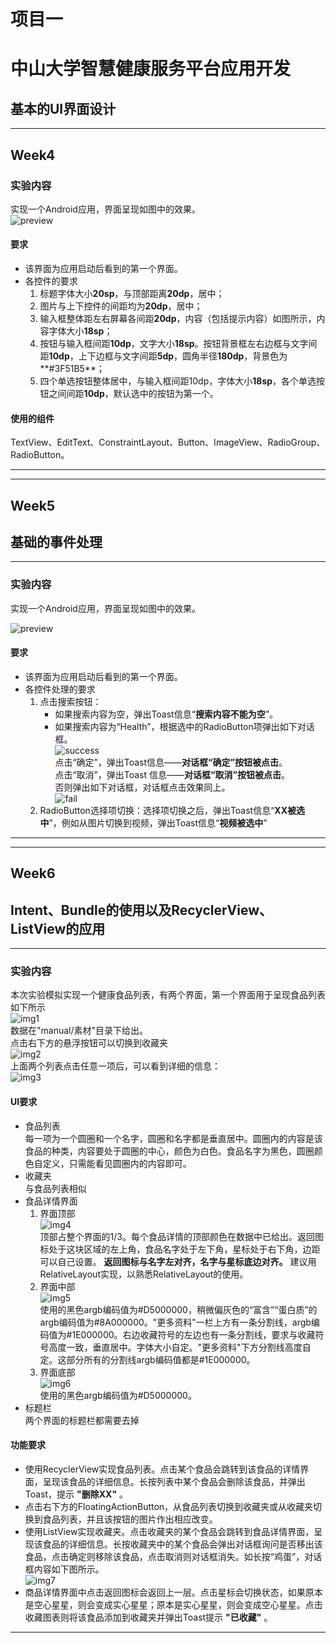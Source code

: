 # 项目一
# 中山大学智慧健康服务平台应用开发

## 基本的UI界面设计

---

## Week4

### 实验内容

实现一个Android应用，界面呈现如图中的效果。  
 ![preview](https://raw.githubusercontent.com/leungyukshing/AndroidProjectPhoto/master/lab1/preview.jpg) 

#### 要求  
* 该界面为应用启动后看到的第一个界面。  
* 各控件的要求
   1. 标题字体大小**20sp**，与顶部距离**20dp**，居中；
   2. 图片与上下控件的间距均为**20dp**，居中；  
   3. 输入框整体距左右屏幕各间距**20dp**，内容（包括提示内容）如图所示，内容字体大小**18sp**；  
   4. 按钮与输入框间距**10dp**，文字大小**18sp**。按钮背景框左右边框与文字间距**10dp**，上下边框与文字间距**5dp**，圆角半径**180dp**，背景色为**#3F51B5**；  
   5. 四个单选按钮整体居中，与输入框间距10dp，字体大小**18sp**，各个单选按钮之间间距**10dp**，默认选中的按钮为第一个。

#### 使用的组件
TextView、EditText、ConstraintLayout、Button、ImageView、RadioGroup、RadioButton。 

---

---
## Week5
## 基础的事件处理
---

### 实验内容
实现一个Android应用，界面呈现如图中的效果。  

![preview](https://raw.githubusercontent.com/leungyukshing/AndroidProjectPhoto/master/lab1/preview.jpg)  
#### 要求  
* 该界面为应用启动后看到的第一个界面。  
* 各控件处理的要求
   1. 点击搜索按钮：
      * 如果搜索内容为空，弹出Toast信息“**搜索内容不能为空**”。
      * 如果搜索内容为“Health”，根据选中的RadioButton项弹出如下对话框。  
![success](https://raw.githubusercontent.com/leungyukshing/AndroidProjectPhoto/master/lab1/success.jpg)  
点击“确定”，弹出Toast信息——**对话框“确定”按钮被点击**。  
点击“取消”，弹出Toast 信息——**对话框“取消”按钮被点击**。  
否则弹出如下对话框，对话框点击效果同上。  
![fail](https://raw.githubusercontent.com/leungyukshing/AndroidProjectPhoto/master/lab1/fail.jpg)  
   2. RadioButton选择项切换：选择项切换之后，弹出Toast信息“**XX被选中**”，例如从图片切换到视频，弹出Toast信息“**视频被选中**”  

---

---

## Week6
## Intent、Bundle的使用以及RecyclerView、ListView的应用
---

### 实验内容
本次实验模拟实现一个健康食品列表，有两个界面，第一个界面用于呈现食品列表 如下所示  
![img1](https://raw.githubusercontent.com/leungyukshing/AndroidProjectPhoto/master/lab1/img1.jpg)  
数据在"manual/素材"目录下给出。  
点击右下方的悬浮按钮可以切换到收藏夹  
![img2](https://raw.githubusercontent.com/leungyukshing/AndroidProjectPhoto/master/lab1/img2.jpg)   
上面两个列表点击任意一项后，可以看到详细的信息：  
![img3](https://raw.githubusercontent.com/leungyukshing/AndroidProjectPhoto/master/lab1/img3.jpg) 

#### UI要求  
* 食品列表  
  ​    每一项为一个圆圈和一个名字，圆圈和名字都是垂直居中。圆圈内的内容是该食品的种类，内容要处于圆圈的中心，颜色为白色。食品名字为黑色，圆圈颜色自定义，只需能看见圆圈内的内容即可。
* 收藏夹  
  ​    与食品列表相似
* 食品详情界面  
   1. 界面顶部  
   ![img4](https://raw.githubusercontent.com/leungyukshing/AndroidProjectPhoto/master/lab1/img4.jpg)  
   顶部占整个界面的1/3。每个食品详情的顶部颜色在数据中已给出。返回图标处于这块区域的左上角，食品名字处于左下角，星标处于右下角，边距可以自己设置。 **返回图标与名字左对齐，名字与星标底边对齐。** 建议用RelativeLayout实现，以熟悉RelativeLayout的使用。  
   2. 界面中部  
   ![img5](https://raw.githubusercontent.com/leungyukshing/AndroidProjectPhoto/master/lab1/img5.jpg)  
   使用的黑色argb编码值为#D5000000，稍微偏灰色的“富含”“蛋白质”的argb编码值为#8A000000。"更多资料"一栏上方有一条分割线，argb编码值为#1E000000。右边收藏符号的左边也有一条分割线，要求与收藏符号高度一致，垂直居中。字体大小自定。"更多资料"下方分割线高度自定。这部分所有的分割线argb编码值都是#1E000000。  
   3. 界面底部  
   ![img6](https://raw.githubusercontent.com/leungyukshing/AndroidProjectPhoto/master/lab1/img6.jpg)  
   使用的黑色argb编码值为#D5000000。  
* 标题栏  
  ​    两个界面的标题栏都需要去掉  

#### 功能要求
* 使用RecyclerView实现食品列表。点击某个食品会跳转到该食品的详情界面，呈现该食品的详细信息。长按列表中某个食品会删除该食品，并弹出Toast，提示 **"删除XX"** 。
* 点击右下方的FloatingActionButton，从食品列表切换到收藏夹或从收藏夹切换到食品列表，并且该按钮的图片作出相应改变。
* 使用ListView实现收藏夹。点击收藏夹的某个食品会跳转到食品详情界面，呈现该食品的详细信息。长按收藏夹中的某个食品会弹出对话框询问是否移出该食品，点击确定则移除该食品，点击取消则对话框消失。如长按“鸡蛋”，对话框内容如下图所示。  
![img7](https://raw.githubusercontent.com/leungyukshing/AndroidProjectPhoto/master/lab1/img7.jpg)
* 商品详情界面中点击返回图标会返回上一层。点击星标会切换状态，如果原本是空心星星，则会变成实心星星；原本是实心星星，则会变成空心星星。点击收藏图表则将该食品添加到收藏夹并弹出Toast提示 **"已收藏"** 。

---

